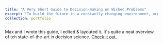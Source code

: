 ```yaml
---
title: "A Very Short Guide to Decision-making on Wicked Problems"
excerpt: "To build the future in a constantly changing environment, organizations strive for an ever-improving understanding of the world. Use this guide to understand how you and your team can tackle wicked problems by productively managing complexity"
collection: portfolio
---
```


Max and I wrote this guide, I edited & layouted it. It's quite a neat overview of teh state-of-the-art in decision science. [Check it out.](https://drive.google.com/file/d/1DJGYeqiXN-CMooKoBECq7VOvP69tWuFL/view)
